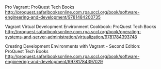 Pro Vagrant: ProQuest Tech Books
 http://proquest.safaribooksonline.com.rpa.sccl.org/book/software-engineering-and-development/9781484200735

Vagrant Virtual Development Environment Cookbook: ProQuest Tech Books
 http://proquest.safaribooksonline.com.rpa.sccl.org/book/operating-systems-and-server-administration/virtualization/9781784393748

Creating Development Environments with Vagrant - Second Edition: ProQuest Tech Books
 http://proquest.safaribooksonline.com.rpa.sccl.org/book/software-engineering-and-development/99781784397029

